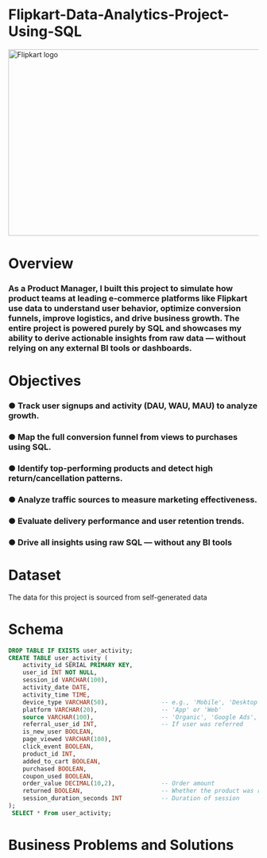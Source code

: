 # Flipkart-Data-Analytics-Project-Using-SQL
<img width="666" height="375" alt="Flipkart logo" src="https://github.com/user-attachments/assets/665dbc33-2639-42c7-8ee6-bf12e0371214" />

#  Overview

### **As a Product Manager, I built this project to simulate how product teams at leading e-commerce platforms like Flipkart use data to understand user behavior, optimize conversion funnels, improve logistics, and drive business growth. The entire project is powered purely by SQL and showcases my ability to derive actionable insights from raw data — without relying on any external BI tools or dashboards.**


# Objectives
### ●  Track user signups and activity (DAU, WAU, MAU) to analyze growth. 
### ●  Map the full conversion funnel from views to purchases using SQL. 
### ●  Identify top-performing products and detect high return/cancellation patterns. 
### ●  Analyze traffic sources to measure marketing effectiveness. 
### ●  Evaluate delivery performance and user retention trends. 
### ●  Drive all insights using raw SQL — without any BI tools 

# Dataset  
The data for this project is sourced from self-generated data

#  Schema

```sql
DROP TABLE IF EXISTS user_activity;
CREATE TABLE user_activity (
    activity_id SERIAL PRIMARY KEY,
    user_id INT NOT NULL,
    session_id VARCHAR(100),
    activity_date DATE,
    activity_time TIME,
    device_type VARCHAR(50),               -- e.g., 'Mobile', 'Desktop'
    platform VARCHAR(20),                  -- 'App' or 'Web'
    source VARCHAR(100),                   -- 'Organic', 'Google Ads', etc.
    referral_user_id INT,                  -- If user was referred
    is_new_user BOOLEAN,
    page_viewed VARCHAR(100),
    click_event BOOLEAN,
    product_id INT,
    added_to_cart BOOLEAN,
    purchased BOOLEAN,
    coupon_used BOOLEAN,
    order_value DECIMAL(10,2),             -- Order amount
    returned BOOLEAN,                      -- Whether the product was returned
    session_duration_seconds INT           -- Duration of session
);
 SELECT * From user_activity;
```
#   Business Problems and Solutions
